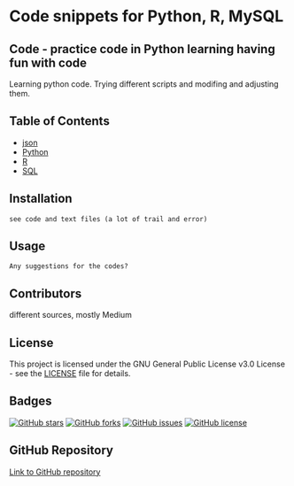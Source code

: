 <h1>Code snippets for Python, R, MySQL</h1>

<h2>Code - practice code in Python learning having fun with code</h2>

Learning python code. Trying different scripts and modifing and adjusting them.

## Table of Contents
- [json](#json)
- [Python](#Python)
- [R](#R)
- [SQL](#SQL)


## Installation
```
see code and text files (a lot of trail and error)
```
## Usage
```
Any suggestions for the codes?
```
## Contributors
different sources, mostly Medium

## License
This project is licensed under the GNU General Public License v3.0 License - see the [LICENSE](LICENSE) file for details.

## Badges
[![GitHub stars](https://img.shields.io/github/stars/UlrikeDetective/Code)](https://github.com/UlrikeDetective/Code/stargazers) 
[![GitHub forks](https://img.shields.io/github/forks/UlrikeDetective/Code)](https://github.com/UlrikeDetective/Code/network/members)
[![GitHub issues](https://img.shields.io/github/issues/UlrikeDetective/Code)](https://github.com/UlrikeDetective/Code/issues) 
[![GitHub license](https://img.shields.io/github/license/UlrikeDetective/Code)](https://github.com/UlrikeDetective/Code/blob/master/LICENSE)

## GitHub Repository
[Link to GitHub repository](https://github.com/UlrikeDetective/Code)
